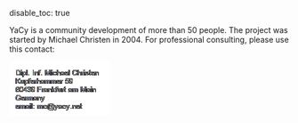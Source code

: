 disable_toc: true

YaCy is a community development of more than 50 people. The project was started by Michael Christen in 2004.
For professional consulting, please use this contact:

![](/img/Impressum.gif)
